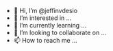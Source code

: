 - 👋 Hi, I’m @jeffinvdesio
- 👀 I’m interested in ...
- 🌱 I’m currently learning ...
- 💞️ I’m looking to collaborate on ...
- 📫 How to reach me ...

<!---
jeffinvdesio/jeffinvdesio is a ✨ special ✨ repository because its `README.md` (this file) appears on your GitHub profile.
You can click the Preview link to take a look at your changes.
--->
